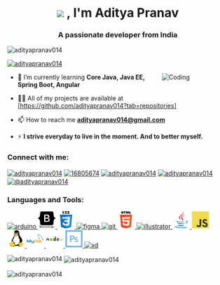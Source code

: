 <h1 align="center"><img width="8%"src="https://cdn-icons-png.flaticon.com/512/4456/4456155.png"> , I'm Aditya Pranav</h1>
<h3 align="center">A passionate developer from India</h3>

<p align="left"> <img src="https://komarev.com/ghpvc/?username=adityapranav014&label=Profile%20views&color=0e75b6&style=flat" alt="adityapranav014" /> </p>


<p align="left"> <a href="https://github.com/ryo-ma/github-profile-trophy"><img src="https://github-profile-trophy.vercel.app/?username=adityapranav014" alt="adityapranav014" /></a> </p>

<img align="right" alt="Coding" width="30%" src="https://media.giphy.com/media/EOmYN5kVP3W2Lyn6dx/giphy.gif">


- 🌱 I’m currently learning **Core Java, Java EE, Spring Boot, Angular**

- 👨‍💻 All of my projects are available at [https://github.com/adityapranav014?tab=repositories]

- 📫 How to reach me **adityapranav014@gmail.com**

 <!--- 📄 Know about my experiences [https://drive.google.com/file/d/1eCD92BGrHpInx_PKf2EXfLG7aVMX2pkW/view?usp=sharing] (https://drive.google.com/file/d/1eCD92BGrHpInx_PKf2EXfLG7aVMX2pkW/view?usp=sharing)  --->

- ⚡ **I strive everyday to live in the moment. And to better myself.**

<h3 align="left">Connect with me:</h3>
<p align="left">
<a href="https://linkedin.com/in/adityapranav014" target="blank"><img align="center" src="https://raw.githubusercontent.com/rahuldkjain/github-profile-readme-generator/master/src/images/icons/Social/linked-in-alt.svg" alt="adityapranav014" height="30" width="40" /></a>
<a href="https://stackoverflow.com/users/16805674" target="blank"><img align="center" src="https://raw.githubusercontent.com/rahuldkjain/github-profile-readme-generator/master/src/images/icons/Social/stack-overflow.svg" alt="16805674" height="30" width="40" /></a>
<a href="https://www.behance.net/adityapranav014" target="blank"><img align="center" src="https://raw.githubusercontent.com/rahuldkjain/github-profile-readme-generator/master/src/images/icons/Social/behance.svg" alt="adityapranav014" height="30" width="40" /></a>
<a href="https://www.hackerrank.com/adityapranav014" target="blank"><img align="center" src="https://raw.githubusercontent.com/rahuldkjain/github-profile-readme-generator/master/src/images/icons/Social/hackerrank.svg" alt="adityapranav014" height="30" width="40" /></a>
<a href="https://www.hackerearth.com/@adityapranav014" target="blank"><img align="center" src="https://raw.githubusercontent.com/rahuldkjain/github-profile-readme-generator/master/src/images/icons/Social/hackerearth.svg" alt="@adityapranav014" height="30" width="40" /></a>
</p>

<h3 align="left">Languages and Tools:</h3>
<p align="left"> <a href="https://www.arduino.cc/" target="_blank" rel="noreferrer"> <img src="https://cdn.worldvectorlogo.com/logos/arduino-1.svg" alt="arduino" width="40" height="40"/> </a> <a href="https://getbootstrap.com" target="_blank" rel="noreferrer"> <img src="https://raw.githubusercontent.com/devicons/devicon/master/icons/bootstrap/bootstrap-plain-wordmark.svg" alt="bootstrap" width="40" height="40"/> </a> <a href="https://www.w3schools.com/css/" target="_blank" rel="noreferrer"> <img src="https://raw.githubusercontent.com/devicons/devicon/master/icons/css3/css3-original-wordmark.svg" alt="css3" width="40" height="40"/> </a> <a href="https://www.figma.com/" target="_blank" rel="noreferrer"> <img src="https://www.vectorlogo.zone/logos/figma/figma-icon.svg" alt="figma" width="40" height="40"/> </a> <a href="https://git-scm.com/" target="_blank" rel="noreferrer"> <img src="https://www.vectorlogo.zone/logos/git-scm/git-scm-icon.svg" alt="git" width="40" height="40"/> </a> <a href="https://www.w3.org/html/" target="_blank" rel="noreferrer"> <img src="https://raw.githubusercontent.com/devicons/devicon/master/icons/html5/html5-original-wordmark.svg" alt="html5" width="40" height="40"/> </a> <a href="https://www.adobe.com/in/products/illustrator.html" target="_blank" rel="noreferrer"> <img src="https://www.vectorlogo.zone/logos/adobe_illustrator/adobe_illustrator-icon.svg" alt="illustrator" width="40" height="40"/> </a> <a href="https://www.java.com" target="_blank" rel="noreferrer"> <img src="https://raw.githubusercontent.com/devicons/devicon/master/icons/java/java-original.svg" alt="java" width="40" height="40"/> </a> <a href="https://developer.mozilla.org/en-US/docs/Web/JavaScript" target="_blank" rel="noreferrer"> <img src="https://raw.githubusercontent.com/devicons/devicon/master/icons/javascript/javascript-original.svg" alt="javascript" width="40" height="40"/> </a> <a href="https://www.linux.org/" target="_blank" rel="noreferrer"> <img src="https://raw.githubusercontent.com/devicons/devicon/master/icons/linux/linux-original.svg" alt="linux" width="40" height="40"/> </a> <a href="https://www.mysql.com/" target="_blank" rel="noreferrer"> <img src="https://raw.githubusercontent.com/devicons/devicon/master/icons/mysql/mysql-original-wordmark.svg" alt="mysql" width="40" height="40"/> </a> <a href="https://nodejs.org" target="_blank" rel="noreferrer"> <img src="https://raw.githubusercontent.com/devicons/devicon/master/icons/nodejs/nodejs-original-wordmark.svg" alt="nodejs" width="40" height="40"/> </a> <a href="https://www.photoshop.com/en" target="_blank" rel="noreferrer"> <img src="https://raw.githubusercontent.com/devicons/devicon/master/icons/photoshop/photoshop-line.svg" alt="photoshop" width="40" height="40"/> </a> <a href="https://www.adobe.com/products/xd.html" target="_blank" rel="noreferrer"> <img src="https://cdn.worldvectorlogo.com/logos/adobe-xd.svg" alt="xd" width="40" height="40"/> </a> </p>

<p><img align="left" src="https://github-readme-stats.vercel.app/api/top-langs?username=adityapranav014&show_icons=true&locale=en&layout=compact" alt="adityapranav014" /></p>

<p>&nbsp;<img align="center" src="https://github-readme-stats.vercel.app/api?username=adityapranav014&show_icons=true&locale=en" alt="adityapranav014" /></p>

<p><img align="center" src="https://github-readme-streak-stats.herokuapp.com/?user=adityapranav014&" alt="adityapranav014" /></p>
